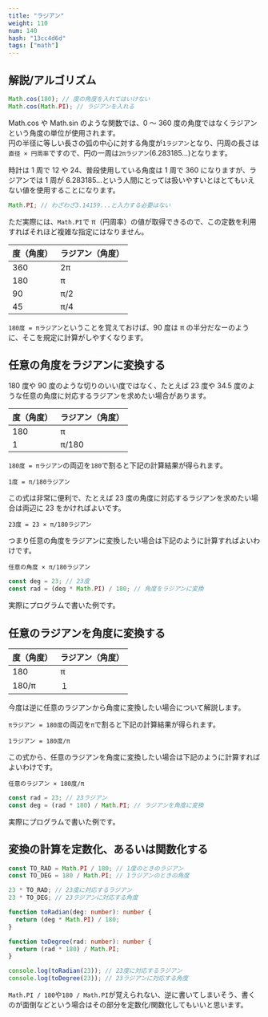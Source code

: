 ```yaml
---
title: "ラジアン"
weight: 110
num: 140
hash: "13cc4d6d"
tags: ["math"]
---
```


## 解説/アルゴリズム

```typescript
Math.cos(180); // 度の角度を入れてはいけない
Math.cos(Math.PI); // ラジアンを入れる
```

Math.cos や Math.sin のような関数では、0 ～ 360 度の角度ではなくラジアンという角度の単位が使用されます。  
円の半径に等しい長さの弧の中心に対する角度が`1ラジアン`となり、円周の長さは`直径 × 円周率`ですので、円の一周は`2πラジアン`(6.283185...)となります。

時計は 1 周で 12 や 24、普段使用している角度は 1 周で 360 になりますが、ラジアンでは 1 周が 6.283185...という人間にとっては扱いやすいとはとてもいえない値を使用することになります。

```typescript
Math.PI; // わざわざ3.14159...と入力する必要はない
```

ただ実際には、`Math.PI`で π（円周率）の値が取得できるので、この定数を利用すればそれほど複雑な指定にはなりません。

| 度（角度） | ラジアン（角度） |
| ---------- | ---------------- |
| 360        | 2π               |
| 180        | π                |
| 90         | π/2              |
| 45         | π/4              |

`180度 = πラジアン`ということを覚えておけば、90 度は π の半分だなーのように、そこを規定に計算がしやすくなります。

## 任意の角度をラジアンに変換する

180 度や 90 度のような切りのいい度ではなく、たとえば 23 度や 34.5 度のような任意の角度に対応するラジアンを求めたい場合があります。

| 度（角度） | ラジアン（角度） |
| ---------- | ---------------- |
| 180        | π                |
| 1          | π/180            |

`180度 = πラジアン`の両辺を`180`で割ると下記の計算結果が得られます。

`1度 = π/180ラジアン`

この式は非常に便利で、たとえば 23 度の角度に対応するラジアンを求めたい場合は両辺に 23 をかければよいです。

`23度 = 23 × π/180ラジアン`

つまり任意の角度をラジアンに変換したい場合は下記のように計算すればよいわけです。

`任意の角度 × π/180ラジアン`

```typescript
const deg = 23; // 23度
const rad = (deg * Math.PI) / 180; // 角度をラジアンに変換
```

実際にプログラムで書いた例です。

## 任意のラジアンを角度に変換する

| 度（角度） | ラジアン（角度） |
| ---------- | ---------------- |
| 180        | π                |
| 180/π      | １               |

今度は逆に任意のラジアンから角度に変換したい場合について解説します。

`πラジアン = 180度`の両辺を`π`で割ると下記の計算結果が得られます。

`1ラジアン = 180度/π`

この式から、任意のラジアンを角度に変換したい場合は下記のように計算すればよいわけです。

`任意のラジアン × 180度/π`

```typescript
const rad = 23; // 23ラジアン
const deg = (rad * 180) / Math.PI; // ラジアンを角度に変換
```

実際にプログラムで書いた例です。

## 変換の計算を定数化、あるいは関数化する

```typescript
const TO_RAD = Math.PI / 180; // 1度のときのラジアン
const TO_DEG = 180 / Math.PI; // 1ラジアンのときの角度

23 * TO_RAD; // 23度に対応するラジアン
23 * TO_DEG; // 23ラジアンに対応する角度
```

```typescript
function toRadian(deg: number): number {
  return (deg * Math.PI) / 180;
}

function toDegree(rad: number): number {
  return (rad * 180) / Math.PI;
}

console.log(toRadian(23)); // 23度に対応するラジアン
console.log(toDegree(23)); // 23ラジアンに対応する角度
```

`Math.PI / 180`や`180 / Math.PI`が覚えられない、逆に書いてしまいそう、書くのが面倒などという場合はその部分を定数化/関数化してもいいと思います。
